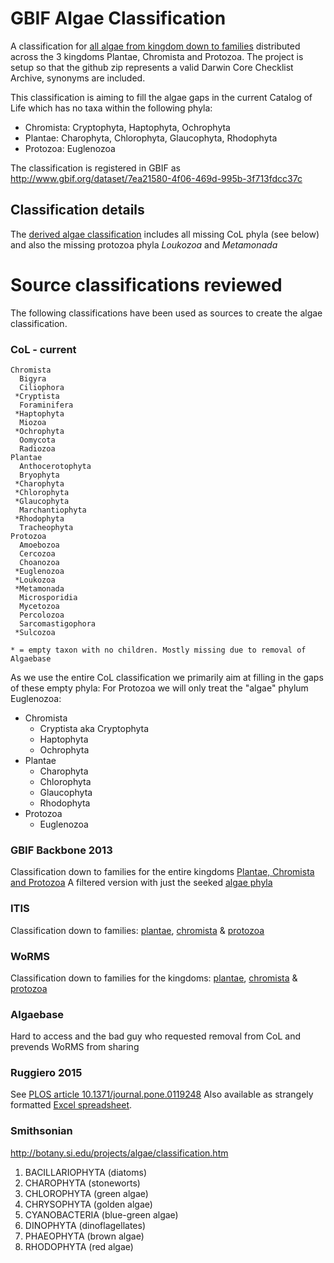 # GBIF Algae Classification
A classification for [all algae from kingdom down to families](algae.txt) distributed across the 3 kingdoms Plantae, Chromista and Protozoa.
The project is setup so that the github zip represents a valid Darwin Core Checklist Archive, synonyms are included.

This classification is aiming to fill the algae gaps in the current Catalog of Life which has no taxa within the following phyla:
 - Chromista: Cryptophyta, Haptophyta, Ochrophyta
 - Plantae: Charophyta, Chlorophyta, Glaucophyta, Rhodophyta
 - Protozoa: Euglenozoa

The classification is registered in GBIF as http://www.gbif.org/dataset/7ea21580-4f06-469d-995b-3f713fdcc37c

## Classification details
The [derived algae classification](algae.txt) includes all missing CoL phyla (see below) and also the missing protozoa phyla *Loukozoa* and *Metamonada*

# Source classifications reviewed
The following classifications have been used as sources to create the algae classification.

### CoL - current
```
Chromista
  Bigyra
  Ciliophora
 *Cryptista
  Foraminifera
 *Haptophyta
  Miozoa
 *Ochrophyta
  Oomycota
  Radiozoa
Plantae
  Anthocerotophyta
  Bryophyta
 *Charophyta
 *Chlorophyta
 *Glaucophyta
  Marchantiophyta
 *Rhodophyta
  Tracheophyta
Protozoa
  Amoebozoa
  Cercozoa
  Choanozoa
 *Euglenozoa
 *Loukozoa
 *Metamonada
  Microsporidia
  Mycetozoa
  Percolozoa
  Sarcomastigophora
 *Sulcozoa
  
* = empty taxon with no children. Mostly missing due to removal of Algaebase
```

As we use the entire CoL classification we primarily aim at filling in the gaps of these empty phyla:
For Protozoa we will only treat the "algae" phylum Euglenozoa:

 - Chromista
    - Cryptista aka Cryptophyta
    - Haptophyta
    - Ochrophyta
 - Plantae
    - Charophyta
    - Chlorophyta
    - Glaucophyta
    - Rhodophyta
 - Protozoa
    - Euglenozoa

### GBIF Backbone 2013
Classification down to families for the entire kingdoms [Plantae, Chromista and Protozoa](backbone2013/nub-full.txt)
A filtered version with just the seeked [algae phyla](backbone2013/nub-algae.txt)

### ITIS
Classification down to families: [plantae](itis/itis-plantae.md), [chromista](itis/itis-chromista.md) & [protozoa](itis/itis-protozoa.md)

### WoRMS
Classification down to families for the kingdoms: [plantae](worms/worms-3.txt), [chromista](worms/worms-7.txt) & [protozoa](worms/worms-5.txt)

### Algaebase
Hard to access and the bad guy who requested removal from CoL and prevends WoRMS from sharing

### Ruggiero 2015
See [PLOS article 10.1371/journal.pone.0119248](http://journals.plos.org/plosone/article?id=10.1371/journal.pone.0119248)
Also available as strangely formatted [Excel spreadsheet](journal.pone.0119248.s002.XLSX).

### Smithsonian
http://botany.si.edu/projects/algae/classification.htm

 1. BACILLARIOPHYTA (diatoms)
 1. CHAROPHYTA (stoneworts)
 1. CHLOROPHYTA (green algae)
 1. CHRYSOPHYTA (golden algae)
 1. CYANOBACTERIA (blue-green algae)
 1. DINOPHYTA (dinoflagellates)
 1. PHAEOPHYTA (brown algae)
 1. RHODOPHYTA (red algae)

